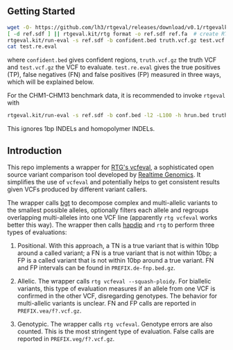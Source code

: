 ## Getting Started

```sh
wget -O- https://github.com/lh3/rtgeval/releases/download/v0.1/rtgevalkit-0.1_x64-linux.tar.bz2 | tar -jxf -
[ -d ref.sdf ] || rtgeval.kit/rtg format -o ref.sdf ref.fa  # create RTG index
rtgeval.kit/run-eval -s ref.sdf -b confident.bed truth.vcf.gz test.vcf.gz
cat test.re.eval
```
where `confident.bed` gives confident regions, `truth.vcf.gz` the truth VCF and
`test.vcf.gz` the VCF to evaluate. `test.re.eval` gives the true positives
(TP), false negatives (FN) and false positives (FP) measured in three ways,
which will be explained below.

For the CHM1-CHM13 benchmark data, it is recommended to invoke `rtgeval` with
```sh
rtgeval.kit/run-eval -s ref.sdf -b conf.bed -l2 -L100 -h hrun.bed truth.vcf test.vcf
```
This ignores 1bp INDELs and homopolymer INDELs.

## Introduction

This repo implements a wrapper for [RTG's vcfeval][vcfeval], a sophisticated
open source variant comparison tool developed by [Realtime Genomics][rtg]. It
simplifies the use of `vcfeval` and potentially helps to get consistent results
given VCFs produced by different variant callers.

The wrapper calls [bgt][bgt] to decompose complex and multi-allelic variants to
the smallest possible alleles, optionally filters each allele and regroups
overlapping multi-alleles into one VCF line (apparently `rtg vcfeval` works
better this way). The wrapper then calls [hapdip][hapdip] and `rtg` to perform
three types of evaluations:

1. Positional. With this approach, a TN is a true variant that is within 10bp
   around a called variant; a FN is a true variant that is not within 10bp; a
   FP is a called variant that is not within 10bp around a true variant. FN
   and FP intervals can be found in `PREFIX.de-fnp.bed.gz`.

2. Allelic. The wrapper calls `rtg vcfeval --squash-ploidy`. For biallelic
   variants, this type of evaluation measures if an allele from one VCF is
   confirmed in the other VCF, disregarding genotypes. The behavior for
   multi-allelic variants is unclear. FN and FP calls are reported in
   `PREFIX.vea/f?.vcf.gz`.

3. Genotypic. The wrapper calls `rtg vcfeval`. Genotype errors are also
   counted. This is the most stringent type of evaluation. False calls are
   reported in `PREFIX.veg/f?.vcf.gz`.

[rtg]: http://www.realtimegenomics.com
[bgt]: https://github.com/lh3/bgt
[vcfeval]: http://realtimegenomics.com/products/rtg-tools/
[hapdip]: https://github.com/lh3/hapdip
